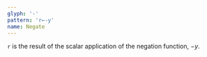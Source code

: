 ```yaml
---
glyph: '-'
pattern: 'r←-y'
name: Negate
---
```


`r` is the result of the scalar application of the negation function, $-y$.